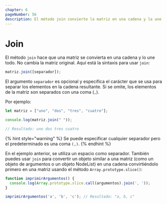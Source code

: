 ```yaml
---
chapter: 6
pageNumber: 56
description: El método join convierte la matriz en una cadena y la une sin modificar la matriz original.  
---
```

# Join

El método `join` hace que una matriz se convierta en una cadena y lo une todo. No cambia la matriz original. Aquí está la sintaxis para usar `join`:

```javascript
matriz.join([separador]);
```

El argumento `separador` es opcional y especifica el carácter que se usa para separar los elementos en la cadena resultante. Si se omite, los 
elementos de la matriz son separados con una coma (`,`).

Por ejemplo:

```javascript
let matriz = ["uno", "dos", "tres", "cuatro"]; 

console.log(matriz.join(" ")); 

// Resultado: uno dos tres cuatro
```

{% hint style="warning" %}
Se puede especificar cualquier separador pero el predeterminado es una coma `(,)`.
{% endhint %}

En el ejemplo anterior, se utiliza un espacio como separador. También puedes usar `join` para convertir un objeto similar a una matriz (como un objeto de argumentos o un objeto NodeList) en una cadena convirtiéndolo primero en una matriz usando el método `Array.prototype.slice()`:

```javascript
function imprimirArgumentos() {
  console.log(Array.prototype.slice.call(argumentos).join(', '));
}

imprimirArgumentos('a', 'b', 'c'); // Resultado: "a, b, c"
```
